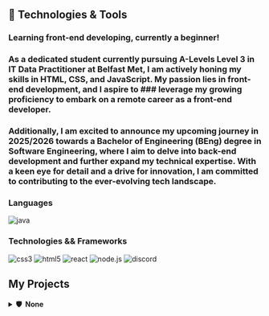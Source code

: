 ## 🚀 Technologies & Tools

### Learning front-end developing, currently a beginner!

### As a dedicated student currently pursuing A-Levels Level 3 in IT Data Practitioner at Belfast Met, I am actively honing my skills in HTML, CSS, and JavaScript. My passion lies in front-end development, and I aspire to ### leverage my growing proficiency to embark on a remote career as a front-end developer.
### Additionally, I am excited to announce my upcoming journey in 2025/2026 towards a Bachelor of Engineering (BEng) degree in Software Engineering, where I aim to delve into back-end development and further expand my technical expertise. With a keen eye for detail and a drive for innovation, I am committed to contributing to the ever-evolving tech landscape.

### Languages


![java](https://custom-icon-badges.herokuapp.com/badge/java-black.svg?logo=java&logoColor=white&style=flat-square)


### Technologies && Frameworks


![css3](https://img.shields.io/badge/css3-black?style=flat-square&logo=css3&logoColor=1572B6)
![html5](https://img.shields.io/badge/html5-black?style=flat-square&logo=html5)
![react](https://img.shields.io/badge/react-black?style=flat-square&logo=react)
![node.js](https://img.shields.io/badge/node.js-black?style=flat-square&logo=node.js) 
![discord](https://img.shields.io/badge/discord.js-black?style=flat-square&logo=discord)



## My Projects

<details>
  <summary><b>🛡️ &nbsp;None</b></summary>
  <br/>
  <p align="center">
    <a href="https://github.com/AhmadAlbarazi">
      <img height="120px" src="https://github.com/AhmadAlbarazi/AhmadAlbarazi" />
    </a>
  </p>
</p>
</details>
